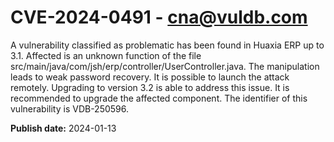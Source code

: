 # CVE-2024-0491 - cna@vuldb.com

A vulnerability classified as problematic has been found in Huaxia ERP up to 3.1. Affected is an unknown function of the file src/main/java/com/jsh/erp/controller/UserController.java. The manipulation leads to weak password recovery. It is possible to launch the attack remotely. Upgrading to version 3.2 is able to address this issue. It is recommended to upgrade the affected component. The identifier of this vulnerability is VDB-250596.

**Publish date:** 2024-01-13
